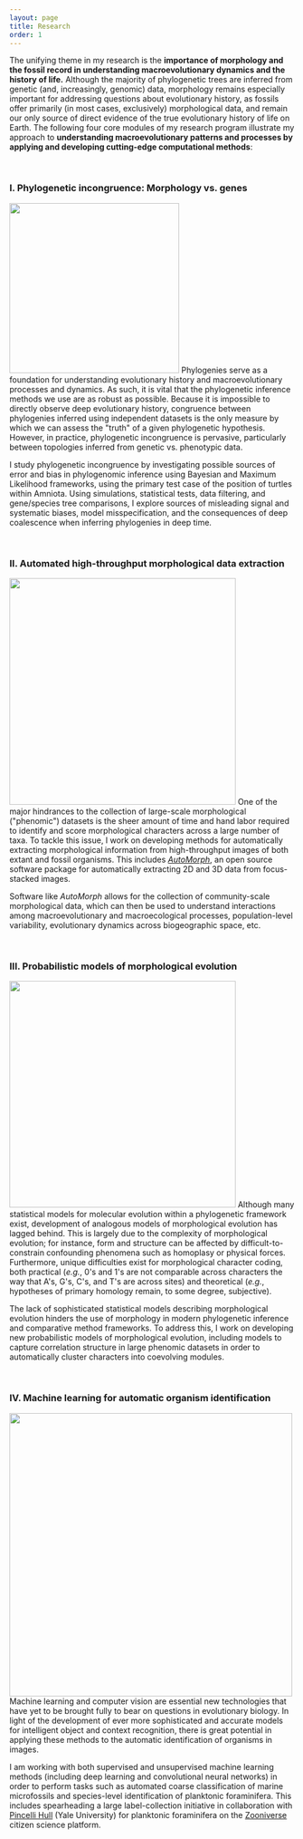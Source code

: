 ```yaml
---
layout: page
title: Research
order: 1
---
```

The unifying theme in my research is the **importance of morphology and the fossil record in understanding macroevolutionary dynamics and the history of life.** Although the majority of phylogenetic trees are inferred from genetic (and, increasingly, genomic) data, morphology remains especially important for addressing questions about evolutionary history, as fossils offer primarily (in most cases, exclusively) morphological data, and remain our only source of direct evidence of the true evolutionary history of life on Earth. The following four core modules of my research program illustrate my approach to **understanding macroevolutionary patterns and processes by applying and developing cutting-edge computational methods**:

<br />

<h3>I. Phylogenetic incongruence: Morphology vs. genes</h3>
<img class="portrait_left" src="../images/parametric-bootstrapping.jpg" width="300"/>
Phylogenies serve as a foundation for understanding evolutionary history and macroevolutionary processes and dynamics. As such, it is vital that the phylogenetic inference methods we use are as robust as possible. Because it is impossible to directly observe deep evolutionary history, congruence between phylogenies inferred using independent datasets is the only measure by which we can assess the "truth" of a given phylogenetic hypothesis. However, in practice, phylogenetic incongruence is pervasive, particularly between topologies inferred from genetic vs. phenotypic data.

I study phylogenetic incongruence by investigating possible sources of error and bias in phylogenomic inference using Bayesian and Maximum Likelihood frameworks, using the primary test case of the position of turtles within Amniota. Using simulations, statistical tests, data filtering, and gene/species tree comparisons, I explore sources of misleading signal and systematic biases, model misspecification, and the consequences of deep coalescence when inferring phylogenies in deep time.

<br />

<h3>II.  Automated high-throughput morphological data extraction</h3>
<img class="portrait_right" src="../images/automatic-3d-data-extraction.jpg" width="400"/>
One of the major hindrances to the collection of large-scale morphological ("phenomic") datasets is the sheer amount of time and hand labor required to identify and score morphological characters across a large number of taxa. To tackle this issue, I work on developing methods for automatically extracting morphological information from high-throughput images of both extant and fossil organisms. This includes <a href="https://www.github.com/HullLab/AutoMorph" target="_blank"><em>AutoMorph</em></a>, an open source software package for automatically extracting 2D and 3D data from focus-stacked images.

Software like <em>AutoMorph</em> allows for the collection of community-scale morphological data, which can then be used to understand interactions among macroevolutionary and macroecological processes, population-level variability, evolutionary dynamics across biogeographic space, etc.

<br />

<h3>III. Probabilistic models of morphological evolution</h3>
<img class="portrait_left" src="../images/correlated-characters.jpg" width="400"/>
Although many statistical models for molecular evolution within a phylogenetic framework exist, development of analogous models of morphological evolution has lagged behind. This is largely due to the complexity of morphological evolution; for instance, form and structure can be affected by difficult-to-constrain confounding phenomena such as homoplasy or physical forces. Furthermore, unique difficulties exist for morphological character coding, both practical (<em>e.g.</em>, 0's and 1's are not comparable across characters the way that A's, G's, C's, and T's are across sites) and theoretical (<em>e.g.</em>, hypotheses of primary homology remain, to some degree, subjective).

The lack of sophisticated statistical models describing morphological evolution hinders the use of morphology in modern phylogenetic inference and comparative method frameworks. To address this, I work on developing new probabilistic models of morphological evolution, including models to capture correlation structure in large phenomic datasets in order to automatically cluster characters into coevolving modules.

<br />

<h3>IV. Machine learning for automatic organism identification</h3>
<img class="portrait_right" src="../images/supervised-machine-learning-cartoon.jpg" width="500"/>
Machine learning and computer vision are essential new technologies that have yet to be brought fully to bear on questions in evolutionary biology. In light of the development of ever more sophisticated and accurate models for intelligent object and context recognition, there is great potential in applying these methods to the automatic identification of organisms in images.

I am working with both supervised and unsupervised machine learning methods (including deep learning and convolutional neural networks) in order to perform tasks such as automated coarse classification of marine microfossils and species-level identification of planktonic foraminifera. This includes spearheading a large label-collection initiative in collaboration with <a href="https://people.earth.yale.edu/profile/pincelli-hull/about" target="_blank">Pincelli Hull</a> (Yale University) for planktonic foraminifera on the <a href="https://www.zooniverse.org" target="_blank">Zooniverse</a> citizen science platform.
